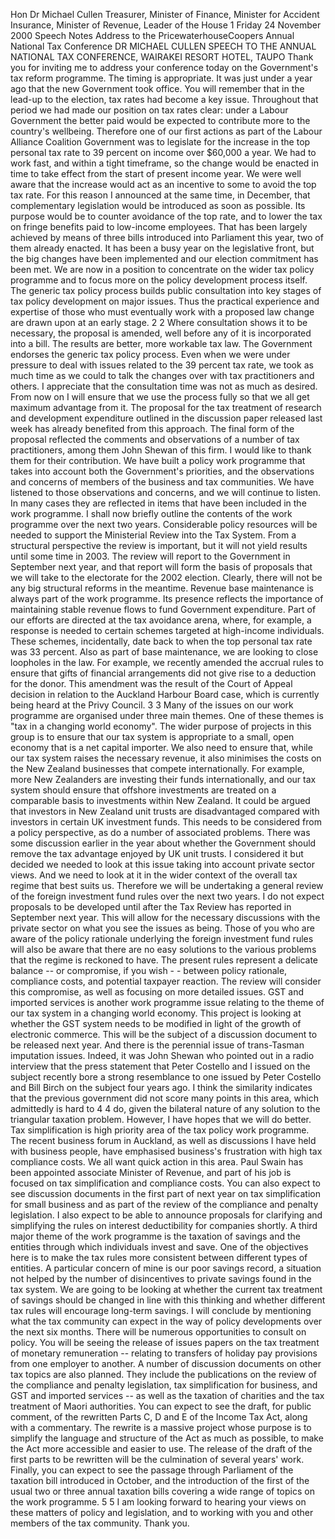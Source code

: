 Hon Dr Michael Cullen Treasurer, Minister of Finance, Minister for Accident Insurance, Minister of Revenue, Leader of the House 1 Friday 24 November 2000 Speech Notes Address to the PricewaterhouseCoopers Annual National Tax Conference DR MICHAEL CULLEN SPEECH TO THE ANNUAL NATIONAL TAX CONFERENCE, WAIRAKEI RESORT HOTEL, TAUPO Thank you for inviting me to address your conference today on the Government's tax reform programme. The timing is appropriate. It was just under a year ago that the new Government took office. You will remember that in the lead-up to the election, tax rates had become a key issue. Throughout that period we had made our position on tax rates clear: under a Labour Government the better paid would be expected to contribute more to the country's wellbeing. Therefore one of our first actions as part of the Labour Alliance Coalition Government was to legislate for the increase in the top personal tax rate to 39 percent on income over $60,000 a year. We had to work fast, and within a tight timeframe, so the change would be enacted in time to take effect from the start of present income year. We were well aware that the increase would act as an incentive to some to avoid the top tax rate. For this reason I announced at the same time, in December, that complementary legislation would be introduced as soon as possible. Its purpose would be to counter avoidance of the top rate, and to lower the tax on fringe benefits paid to low-income employees. That has been largely achieved by means of three bills introduced into Parliament this year, two of them already enacted. It has been a busy year on the legislative front, but the big changes have been implemented and our election commitment has been met. We are now in a position to concentrate on the wider tax policy programme and to focus more on the policy development process itself. The generic tax policy process builds public consultation into key stages of tax policy development on major issues. Thus the practical experience and expertise of those who must eventually work with a proposed law change are drawn upon at an early stage. 2 2 Where consultation shows it to be necessary, the proposal is amended, well before any of it is incorporated into a bill. The results are better, more workable tax law. The Government endorses the generic tax policy process. Even when we were under pressure to deal with issues related to the 39 percent tax rate, we took as much time as we could to talk the changes over with tax practitioners and others. I appreciate that the consultation time was not as much as desired. From now on I will ensure that we use the process fully so that we all get maximum advantage from it. The proposal for the tax treatment of research and development expenditure outlined in the discussion paper released last week has already benefited from this approach. The final form of the proposal reflected the comments and observations of a number of tax practitioners, among them John Shewan of this firm. I would like to thank them for their contribution. We have built a policy work programme that takes into account both the Government's priorities, and the observations and concerns of members of the business and tax communities. We have listened to those observations and concerns, and we will continue to listen. In many cases they are reflected in items that have been included in the work programme. I shall now briefly outline the contents of the work programme over the next two years. Considerable policy resources will be needed to support the Ministerial Review into the Tax System. From a structural perspective the review is important, but it will not yield results until some time in 2003. The review will report to the Government in September next year, and that report will form the basis of proposals that we will take to the electorate for the 2002 election. Clearly, there will not be any big structural reforms in the meantime. Revenue base maintenance is always part of the work programme. Its presence reflects the importance of maintaining stable revenue flows to fund Government expenditure. Part of our efforts are directed at the tax avoidance arena, where, for example, a response is needed to certain schemes targeted at high-income individuals. These schemes, incidentally, date back to when the top personal tax rate was 33 percent. Also as part of base maintenance, we are looking to close loopholes in the law. For example, we recently amended the accrual rules to ensure that gifts of financial arrangements did not give rise to a deduction for the donor. This amendment was the result of the Court of Appeal decision in relation to the Auckland Harbour Board case, which is currently being heard at the Privy Council. 3 3 Many of the issues on our work programme are organised under three main themes. One of these themes is "tax in a changing world economy". The wider purpose of projects in this group is to ensure that our tax system is appropriate to a small, open economy that is a net capital importer. We also need to ensure that, while our tax system raises the necessary revenue, it also minimises the costs on the New Zealand businesses that compete internationally. For example, more New Zealanders are investing their funds internationally, and our tax system should ensure that offshore investments are treated on a comparable basis to investments within New Zealand. It could be argued that investors in New Zealand unit trusts are disadvantaged compared with investors in certain UK investment funds. This needs to be considered from a policy perspective, as do a number of associated problems. There was some discussion earlier in the year about whether the Government should remove the tax advantage enjoyed by UK unit trusts. I considered it but decided we needed to look at this issue taking into account private sector views. And we need to look at it in the wider context of the overall tax regime that best suits us. Therefore we will be undertaking a general review of the foreign investment fund rules over the next two years. I do not expect proposals to be developed until after the Tax Review has reported in September next year. This will allow for the necessary discussions with the private sector on what you see the issues as being. Those of you who are aware of the policy rationale underlying the foreign investment fund rules will also be aware that there are no easy solutions to the various problems that the regime is reckoned to have. The present rules represent a delicate balance -- or compromise, if you wish - - between policy rationale, compliance costs, and potential taxpayer reaction. The review will consider this compromise, as well as focusing on more detailed issues. GST and imported services is another work programme issue relating to the theme of our tax system in a changing world economy. This project is looking at whether the GST system needs to be modified in light of the growth of electronic commerce. This will be the subject of a discussion document to be released next year. And there is the perennial issue of trans-Tasman imputation issues. Indeed, it was John Shewan who pointed out in a radio interview that the press statement that Peter Costello and I issued on the subject recently bore a strong resemblance to one issued by Peter Costello and Bill Birch on the subject four years ago. I think the similarity indicates that the previous government did not score many points in this area, which admittedly is hard to 4 4 do, given the bilateral nature of any solution to the triangular taxation problem. However, I have hopes that we will do better. Tax simplification is high priority area of the tax policy work programme. The recent business forum in Auckland, as well as discussions I have held with business people, have emphasised business's frustration with high tax compliance costs. We all want quick action in this area. Paul Swain has been appointed associate Minister of Revenue, and part of his job is focused on tax simplification and compliance costs. You can also expect to see discussion documents in the first part of next year on tax simplification for small business and as part of the review of the compliance and penalty legislation. I also expect to be able to announce proposals for clarifying and simplifying the rules on interest deductibility for companies shortly. A third major theme of the work programme is the taxation of savings and the entities through which individuals invest and save. One of the objectives here is to make the tax rules more consistent between different types of entities. A particular concern of mine is our poor savings record, a situation not helped by the number of disincentives to private savings found in the tax system. We are going to be looking at whether the current tax treatment of savings should be changed in line with this thinking and whether different tax rules will encourage long-term savings. I will conclude by mentioning what the tax community can expect in the way of policy developments over the next six months. There will be numerous opportunities to consult on policy. You will be seeing the release of issues papers on the tax treatment of monetary remuneration -- relating to transfers of holiday pay provisions from one employer to another. A number of discussion documents on other tax topics are also planned. They include the publications on the review of the compliance and penalty legislation, tax simplification for business, and GST and imported services -- as well as the taxation of charities and the tax treatment of Maori authorities. You can expect to see the draft, for public comment, of the rewritten Parts C, D and E of the Income Tax Act, along with a commentary. The rewrite is a massive project whose purpose is to simplify the language and structure of the Act as much as possible, to make the Act more accessible and easier to use. The release of the draft of the first parts to be rewritten will be the culmination of several years' work. Finally, you can expect to see the passage through Parliament of the taxation bill introduced in October, and the introduction of the first of the usual two or three annual taxation bills covering a wide range of topics on the work programme. 5 5 I am looking forward to hearing your views on these matters of policy and legislation, and to working with you and other members of the tax community. Thank you.